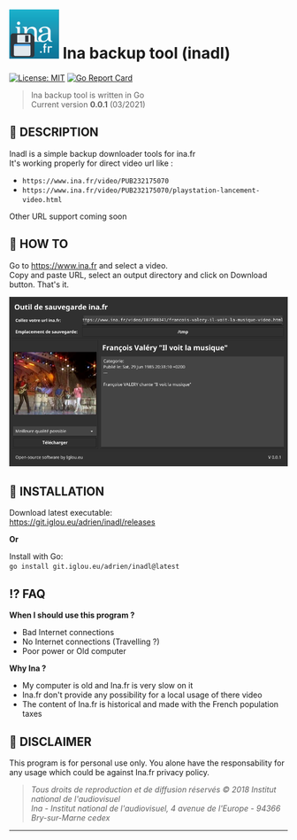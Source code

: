 # ![icon](media/icon.png) Ina backup tool (inadl)

[![License: MIT](https://img.shields.io/badge/License-MIT-blue.svg)](https://opensource.org/licenses/MIT)
[![Go Report Card](https://goreportcard.com/badge/git.iglou.eu/adrien/inadl)](https://goreportcard.com/report/git.iglou.eu/adrien/inadl)

> Ina backup tool is written in Go   
Current version **0.0.1** (03/2021)

:page_with_curl: **DESCRIPTION** 
---
Inadl is a simple backup downloader tools for ina.fr    
It's working properly for direct video url like :
- ```https://www.ina.fr/video/PUB232175070```
- ```https://www.ina.fr/video/PUB232175070/playstation-lancement-video.html```

Other URL support coming soon

:rocket: **HOW TO** 
---
Go to https://www.ina.fr and select a video.   
Copy and paste URL, select an output directory and click on Download button. That's it.   

![Visual](media/screenshoot.png) 

:construction: **INSTALLATION** 
---
Download latest executable:   
https://git.iglou.eu/adrien/inadl/releases

**Or**

Install with Go:   
 `go install git.iglou.eu/adrien/inadl@latest`

:interrobang: **FAQ** 
---
**When I should use this program ?**

- Bad Internet connections  
- No Internet connections (Travelling ?)  
- Poor power or Old computer  

**Why Ina ?**
   
* My computer is old and Ina.fr is very slow on it
* Ina.fr don't provide any possibility for a local usage of there video
* The content of Ina.fr is historical and made with the French population taxes

:blowfish: **DISCLAIMER** 
-------
This program is for personal use only. You alone have the responsability for any usage which could be against Ina.fr privacy policy.

> *Tous droits de reproduction et de diffusion réservés © 2018 Institut national de l'audiovisuel*     
> *Ina - Institut national de l'audiovisuel, 4 avenue de l'Europe - 94366 Bry-sur-Marne cedex*

----------